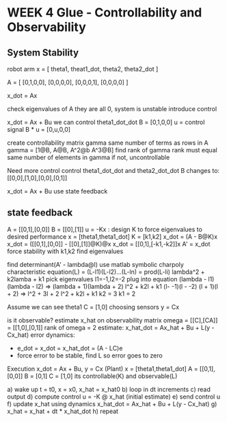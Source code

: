 # WEEK 4 Glue - Controllability and Observability

## System Stability

robot arm
x = [
theta1,
theat1_dot,
theta2,
theta2_dot
]

A = [
[0,1,0,0],
[0,0,0,0],
[0,0,0,1],
[0,0,0,0]
]

x_dot = Ax

check eigenvalues of A
they are all 0, system is unstable
introduce control

x_dot = Ax + Bu
we can control theta1_dot_dot
B = [0,1,0,0]
u = control signal
B \* u = [0,u,0,0]

create controllability matrix gamma
same number of terms as rows in A
gamma = [1@B, A@B, A^2@b A^3@B]
find rank of gamma
rank must equal same number of elements in gamma
if not, uncontrollable

Need more control
control theta1_dot_dot and theta2_dot_dot
B changes to:[[0,0],[1,0],[0,0],[0,1]]

x_dot = Ax + Bu
use state feedback

## state feedback

A = [[0,1],[0,0]]
B = [[0],[1]]
u = -Kx : design K to force eigenvalues to desired performance
x = [theta1,theta1_dot]
K = [k1,k2]
x_dot = (A - B@K)x
x_dot = ([[0,1],[0,0]] - [[0],[1]]@K)@x
x_dot = [[0,1],[-k1,-k2]]x
A' = x_dot
force stability with k1,k2
find eigenvalues

find determinant(A' - lambda@I)
use matlab symbolic charpoly
characteristic equation(L) = (L-l1)(L-l2)...(L-ln) = prod(L-li)
lambda^2 + k2lamba + k1
pick eigenvalues l1=-1,l2=-2
plug into equation
(lambda - l1)(lambda - l2) => (lambda + 1)(lambda + 2)
l^2 + k2l + k1
(l- -1)(l - -2)
(l + 1)(l + 2) => l^2 + 3l + 2
l^2 + k2l + k1
k2 = 3
k1 = 2

Assume we can see theta1
C = [1,0] choosing sensors
y = Cx

is it observable? estimate x_hat on observability matrix
omega = [[C],[CA]] = [[1,0],[0,1]]
rank of omega = 2
estimate:
x_hat_dot = Ax_hat + Bu + L(y - Cx_hat)
error dynamics:

- e_dot = x_dot = x_hat_dot = (A - LC)e
- force error to be stable, find L so error goes to zero

Execution
x_dot = Ax + Bu, y = Cx (Plant)
x = [theta1,theta1_dot]
A = [[0,1],[0,0]]
B = [0,1]
C = [1,0]
its controllable(K) and observable(L)

a) wake up t = t0, x = x0, x_hat = x_hat0
b) loop in dt increments
c) read output
d) compute control u = -K @ x_hat (initial estimate)
e) send control u
f) update x_hat using dynamics x_hat_dot = Ax_hat + Bu + L(y - Cx_hat)
g) x_hat = x_hat + dt \* x_hat_dot
h) repeat

